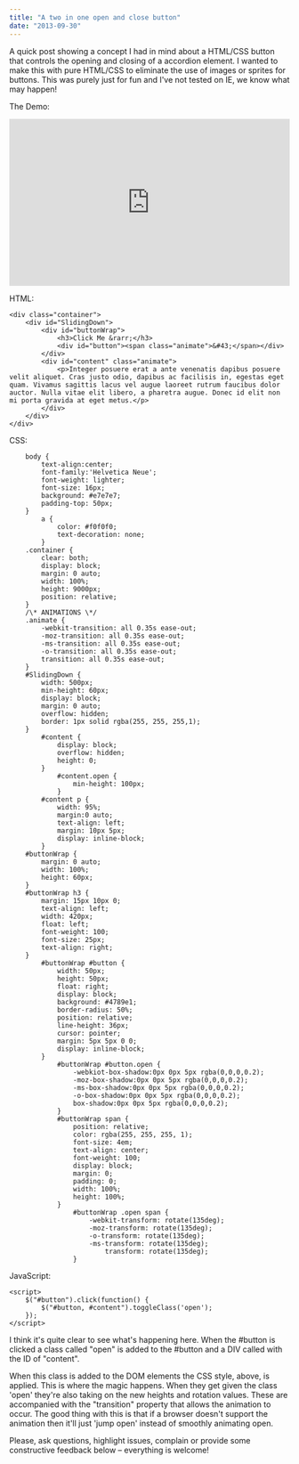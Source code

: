 ```yaml
---
title: "A two in one open and close button"
date: "2013-09-30"
---
```


A quick post showing a concept I had in mind about a HTML/CSS button that controls the opening and closing of a accordion element. I wanted to make this with pure HTML/CSS to eliminate the use of images or sprites for buttons. This was purely just for fun and I've not tested on IE, we know what may happen!

The Demo:

<iframe width="100%" height="300" src="https://jsfiddle.net/scriptedpixels/GvAtx/embedded/result,js,html,css/" allowfullscreen="allowfullscreen" frameborder="0"></iframe>

HTML:

	<div class="container">
		<div id="SlidingDown">
			<div id="buttonWrap">
				<h3>Click Me &rarr;</h3>
				<div id="button"><span class="animate">&#43;</span></div>
			</div>
			<div id="content" class="animate">
				<p>Integer posuere erat a ante venenatis dapibus posuere velit aliquet. Cras justo odio, dapibus ac facilisis in, egestas eget quam. Vivamus sagittis lacus vel augue laoreet rutrum faucibus dolor auctor. Nulla vitae elit libero, a pharetra augue. Donec id elit non mi porta gravida at eget metus.</p>
			</div>
		</div>
	</div>

CSS:

		body {
			text-align:center;
			font-family:'Helvetica Neue';
			font-weight: lighter;
			font-size: 16px;
			background: #e7e7e7;
			padding-top: 50px;
		}
			a {
				color: #f0f0f0;
				text-decoration: none;
			}
		.container {
			clear: both;
			display: block;
			margin: 0 auto;
			width: 100%;
			height: 9000px;
			position: relative;
		}
		/\* ANIMATIONS \*/
		.animate {
			-webkit-transition: all 0.35s ease-out;
			-moz-transition: all 0.35s ease-out;
			-ms-transition: all 0.35s ease-out;
			-o-transition: all 0.35s ease-out;
			transition: all 0.35s ease-out;
		}
		#SlidingDown {
			width: 500px;
			min-height: 60px;
			display: block;
			margin: 0 auto;
			overflow: hidden;
			border: 1px solid rgba(255, 255, 255,1);
		}
			#content {
				display: block;
				overflow: hidden;
				height: 0;
			}
				#content.open {
					min-height: 100px;
				}
			#content p {
				width: 95%;
				margin:0 auto;
				text-align: left;
				margin: 10px 5px;
				display: inline-block;
			}
		#buttonWrap {
			margin: 0 auto;
			width: 100%;
			height: 60px;
		}
		#buttonWrap h3 {
			margin: 15px 10px 0;
			text-align: left;
			width: 420px;
			float: left;
			font-weight: 100;
			font-size: 25px;
			text-align: right;
		}
			#buttonWrap #button {
				width: 50px;
				height: 50px;
				float: right;
				display: block;
				background: #4789e1;
				border-radius: 50%;
				position: relative;
				line-height: 36px;
				cursor: pointer;
				margin: 5px 5px 0 0;
				display: inline-block;
			}
				#buttonWrap #button.open {
					-webkiot-box-shadow:0px 0px 5px rgba(0,0,0,0.2);
					-moz-box-shadow:0px 0px 5px rgba(0,0,0,0.2);
					-ms-box-shadow:0px 0px 5px rgba(0,0,0,0.2);
					-o-box-shadow:0px 0px 5px rgba(0,0,0,0.2);
					box-shadow:0px 0px 5px rgba(0,0,0,0.2);
				}
				#buttonWrap span {
					position: relative;
					color: rgba(255, 255, 255, 1);
					font-size: 4em;
					text-align: center;
					font-weight: 100;
					display: block;
					margin: 0;
					padding: 0;
					width: 100%;
					height: 100%;
				}
					#buttonWrap .open span {
						-webkit-transform: rotate(135deg);
						-moz-transform: rotate(135deg);
						-o-transform: rotate(135deg);
						-ms-transform: rotate(135deg);
							transform: rotate(135deg);
					}

JavaScript:

	<script>
		$("#button").click(function() {
			$("#button, #content").toggleClass('open');
		});
	</script>

I think it's quite clear to see what's happening here. When the #button is clicked a class called "open" is added to the #button and a DIV called with the ID of "content".

When this class is added to the DOM elements the CSS style, above, is applied. This is where the magic happens. When they get given the class 'open' they're also taking on the new heights and rotation values. These are accompanied with the "transition" property that allows the animation to occur. The good thing with this is that if a browser doesn't support the animation then it'll just 'jump open' instead of smoothly animating open.

Please, ask questions, highlight issues, complain or provide some constructive feedback below – everything is welcome!
